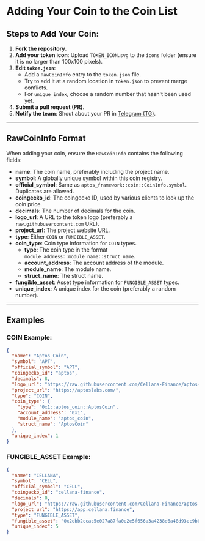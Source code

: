 # Adding Your Coin to the Coin List

## Steps to Add Your Coin:

1. **Fork the repository**.
2. **Add your token icon**: Upload `TOKEN_ICON.svg` to the `icons` folder (ensure it is no larger than 100x100 pixels).
3. **Edit `token.json`**:
    - Add a `RawCoinInfo` entry to the `token.json` file.
    - Try to add it at a random location in `token.json` to prevent merge conflicts.
    - For `unique_index`, choose a random number that hasn't been used yet.
4. **Submit a pull request (PR)**.
5. **Notify the team**: Shout about your PR in [Telegram (TG)](https://t.me/+iouNCXkztwJhODQ1).

---

## RawCoinInfo Format

When adding your coin, ensure the `RawCoinInfo` contains the following fields:

- **name**: The coin name, preferably including the project name.
- **symbol**: A globally unique symbol within this coin registry.
- **official_symbol**: Same as `aptos_framework::coin::CoinInfo.symbol`. Duplicates are allowed.
- **coingecko_id**: The coingecko ID, used by various clients to look up the coin price.
- **decimals**: The number of decimals for the coin.
- **logo_url**: A URL to the token logo (preferably a `raw.githubusercontent.com` URL).
- **project_url**: The project website URL.
- **type**: Either `COIN` or `FUNGIBLE_ASSET`.
- **coin_type**: Coin type information for `COIN` types.
    - **type**: The coin type in the format `module_address::module_name::struct_name`.
    - **account_address**: The account address of the module.
    - **module_name**: The module name.
    - **struct_name**: The struct name.
- **fungible_asset**: Asset type information for `FUNGIBLE_ASSET` types.
- **unique_index**: A unique index for the coin (preferably a random number).

---

## Examples

### COIN Example:

```json
{
  "name": "Aptos Coin",
  "symbol": "APT",
  "official_symbol": "APT",
  "coingecko_id": "aptos",
  "decimals": 8,
  "logo_url": "https://raw.githubusercontent.com/Cellana-Finance/aptos-coin-list/main/icons/APT.webp",
  "project_url": "https://aptoslabs.com/",
  "type": "COIN",
  "coin_type": {
    "type": "0x1::aptos_coin::AptosCoin",
    "account_address": "0x1",
    "module_name": "aptos_coin",
    "struct_name": "AptosCoin"
  },
  "unique_index": 1
}
```

### FUNGIBLE_ASSET Example:
```json
{
  "name": "CELLANA",
  "symbol": "CELL",
  "official_symbol": "CELL",
  "coingecko_id": "cellana-finance",
  "decimals": 8,
  "logo_url": "https://raw.githubusercontent.com/Cellana-Finance/aptos-coin-list/main/icons/cell.svg",
  "project_url": "https://app.cellana.finance",
  "type": "FUNGIBLE_ASSET",
  "fungible_asset": "0x2ebb2ccac5e027a87fa0e2e5f656a3a4238d6a48d93ec9b610d570fc0aa0df12",
  "unique_index": 5
}
```
